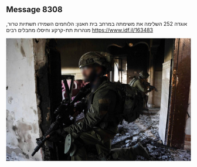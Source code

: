 ## Message 8308

אוגדה 252 השלימה את משימתה במרחב בית חאנון:
הלוחמים השמידו תשתיות טרור, מנהרות 
תת-קרקע וחיסלו מחבלים רבים
https://www.idf.il/163483

![Photo](./8308/8308_photo.jpg)
